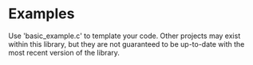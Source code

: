 # Examples #

Use 'basic_example.c' to template your code.  Other projects may exist within this library, but they are not guaranteed
to be up-to-date with the most recent version of the library.